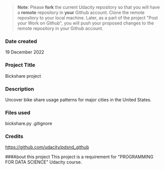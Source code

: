 >**Note**: Please **fork** the current Udacity repository so that you will have a **remote** repository in **your** Github account. Clone the remote repository to your local machine. Later, as a part of the project "Post your Work on Github", you will push your proposed changes to the remote repository in your Github account.

### Date created
19 December 2022

### Project Title
Bickshare project

### Description
Uncover bike share usage patterns for major cities in the United States.

### Files used
bickshare.py
.gitignore

### Credits
https://github.com/udacity/pdsnd_github

###About this project
This project is a requirement for "PROGRAMMING FOR DATA SCIENCE" Udacity course.

